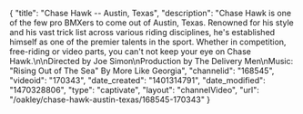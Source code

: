 {
    "title": "Chase Hawk -- Austin, Texas",
    "description": "Chase Hawk is one of the few pro BMXers to come out of Austin, Texas. Renowned for his style and his vast trick list across various riding disciplines, he's established himself as one of the premier talents in the sport. Whether in competition, free-riding or video parts, you can't not keep your eye on Chase Hawk.\n\nDirected by Joe Simon\nProduction by The Delivery Men\nMusic: \"Rising Out of The Sea\" By More Like Georgia",
    "channelid": "168545",
    "videoid": "170343",
    "date_created": "1401314791",
    "date_modified": "1470328806",
    "type": "captivate",
    "layout": "channelVideo",
    "url": "\/oakley\/chase-hawk-austin-texas\/168545-170343"
}
